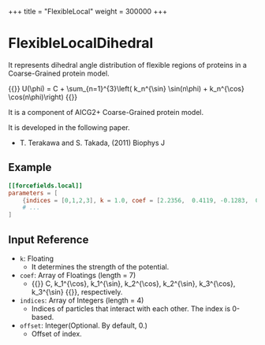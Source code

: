 +++
title = "FlexibleLocal"
weight = 300000
+++

# FlexibleLocalDihedral

It represents dihedral angle distribution of flexible regions of proteins in a Coarse-Grained protein model.

{{<katex display>}}
U(\phi) = C + \sum_{n=1}^{3}\left( k_n^{\sin} \sin(n\phi) + k_n^{\cos} \cos(n\phi)\right)
{{</katex>}}

It is a component of AICG2+ Coarse-Grained protein model.

It is developed in the following paper.

- T. Terakawa and S. Takada, (2011) Biophys J 

## Example

```toml
[[forcefields.local]]
parameters = [
    {indices = [0,1,2,3], k = 1.0, coef = [2.2356,  0.4119, -0.1283,  0.0229, -0.2708, -0.0085, -0.0641]},
    # ...
]
```

## Input Reference

- `k`: Floating
  - It determines the strength of the potential.
- `coef`: Array of Floatings (length = 7)
  - {{<katex>}} C, k_1^{\cos}, k_1^{\sin}, k_2^{\cos}, k_2^{\sin}, k_3^{\cos}, k_3^{\sin} {{</katex>}}, respectively.
- `indices`: Array of Integers (length = 4)
  - Indices of particles that interact with each other. The index is 0-based.
- `offset`: Integer(Optional. By default, 0.)
  - Offset of index.
